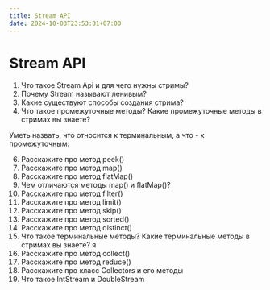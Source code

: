 ```yaml
---
title: Stream API
date: 2024-10-03T23:53:31+07:00
---
```


# Stream API

1. Что такое Stream Api и для чего нужны стримы? 
2. Почему Stream называют ленивым? 
3. Какие существуют способы создания стрима? 
4. Что такое промежуточные методы? Какие промежуточные методы в стримах вы знаете?

Уметь назвать, что относится к терминальным, а что - к промежуточным:

6. Расскажите про метод peek()
7. Расскажите про метод map() 
8. Расскажите про метод flatMap() 
9. Чем отличаются методы map() и flatMap()?
10. Расскажите про метод filter()
11. Расскажите про метод limit()
12. Расскажите про метод skip()
13. Расскажите про метод sorted()
14. Расскажите про метод distinct()
15. Что такое терминальные методы? Какие терминальные методы в стримах вы знаете? я
16. Расскажите про метод collect()
17. Расскажите про метод reduce()
18. Расскажите про класс Collectors и его методы
19. Что такое IntStream и DoubleStream
